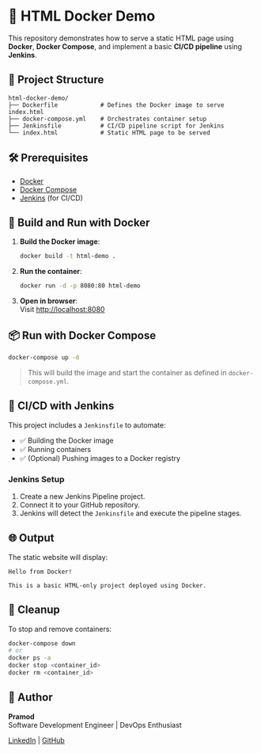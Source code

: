 
# 🚀 HTML Docker Demo

This repository demonstrates how to serve a static HTML page using **Docker**, **Docker Compose**, and implement a basic **CI/CD pipeline** using **Jenkins**.

## 📁 Project Structure

```
html-docker-demo/
├── Dockerfile            # Defines the Docker image to serve index.html
├── docker-compose.yml    # Orchestrates container setup
├── Jenkinsfile           # CI/CD pipeline script for Jenkins
└── index.html            # Static HTML page to be served
```

## 🛠️ Prerequisites

- [Docker](https://docs.docker.com/get-docker/)
- [Docker Compose](https://docs.docker.com/compose/)
- [Jenkins](https://www.jenkins.io/) (for CI/CD)

## 🐳 Build and Run with Docker

1. **Build the Docker image**:

   ```bash
   docker build -t html-demo .
   ```

2. **Run the container**:

   ```bash
   docker run -d -p 8080:80 html-demo
   ```

3. **Open in browser**:  
   Visit [http://localhost:8080](http://localhost:8080)

## 📦 Run with Docker Compose

```bash
docker-compose up -d
```

> This will build the image and start the container as defined in `docker-compose.yml`.

## 🔁 CI/CD with Jenkins

This project includes a `Jenkinsfile` to automate:

- ✅ Building the Docker image
- ✅ Running containers
- ✅ (Optional) Pushing images to a Docker registry

### Jenkins Setup

1. Create a new Jenkins Pipeline project.
2. Connect it to your GitHub repository.
3. Jenkins will detect the `Jenkinsfile` and execute the pipeline stages.

## 🌐 Output

The static website will display:

```
Hello from Docker!

This is a basic HTML-only project deployed using Docker.

```

## 🧹 Cleanup

To stop and remove containers:

```bash
docker-compose down
# or
docker ps -a
docker stop <container_id>
docker rm <container_id>
```

## 👤 Author

**Pramod**  
Software Development Engineer | DevOps Enthusiast  

[LinkedIn](https://www.linkedin.com/in/pramod19workspace) | [GitHub](https://github.com/pramod19workspace)
